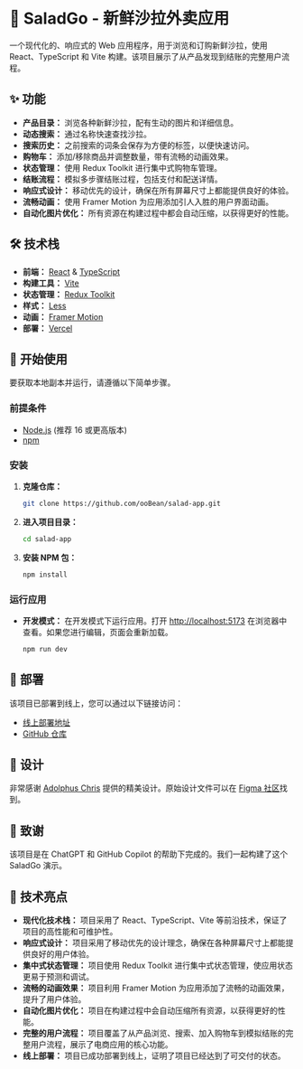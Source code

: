 # 🥗 SaladGo - 新鲜沙拉外卖应用

一个现代化的、响应式的 Web 应用程序，用于浏览和订购新鲜沙拉，使用 React、TypeScript 和 Vite 构建。该项目展示了从产品发现到结账的完整用户流程。

## ✨ 功能

- **产品目录：** 浏览各种新鲜沙拉，配有生动的图片和详细信息。
- **动态搜索：** 通过名称快速查找沙拉。
- **搜索历史：** 之前搜索的词条会保存为方便的标签，以便快速访问。
- **购物车：** 添加/移除商品并调整数量，带有流畅的动画效果。
- **状态管理：** 使用 Redux Toolkit 进行集中式购物车管理。
- **结账流程：** 模拟多步骤结账过程，包括支付和配送详情。
- **响应式设计：** 移动优先的设计，确保在所有屏幕尺寸上都能提供良好的体验。
- **流畅动画：** 使用 Framer Motion 为应用添加引人入胜的用户界面动画。
- **自动化图片优化：** 所有资源在构建过程中都会自动压缩，以获得更好的性能。

## 🛠️ 技术栈

- **前端：** [React](https://reactjs.org/) & [TypeScript](https://www.typescriptlang.org/)
- **构建工具：** [Vite](https://vitejs.dev/)
- **状态管理：** [Redux Toolkit](https://redux-toolkit.js.org/)
- **样式：** [Less](https://lesscss.org/)
- **动画：** [Framer Motion](https://www.framer.com/motion/)
- **部署：** [Vercel](https://vercel.com/)

## 🚀 开始使用

要获取本地副本并运行，请遵循以下简单步骤。

### 前提条件

- [Node.js](https://nodejs.org/) (推荐 16 或更高版本)
- [npm](https://www.npmjs.com/)

### 安装

1.  **克隆仓库：**
    ```sh
    git clone https://github.com/ooBean/salad-app.git
    ```
2.  **进入项目目录：**
    ```sh
    cd salad-app
    ```
3.  **安装 NPM 包：**
    ```sh
    npm install
    ```

### 运行应用

- **开发模式：**
  在开发模式下运行应用。打开 [http://localhost:5173](http://localhost:5173) 在浏览器中查看。如果您进行编辑，页面会重新加载。
  ```sh
  npm run dev
  ```

## 🚀 部署

该项目已部署到线上，您可以通过以下链接访问：

- [线上部署地址](http://bean.binballs.top/salad-app/)
- [GitHub 仓库](https://github.com/ooBean/salad-app)

## 🎨 设计

非常感谢 [Adolphus Chris](https://www.figma.com/@dev_khris) 提供的精美设计。原始设计文件可以在 [Figma 社区](https://www.figma.com/community/file/875021148028188871)找到。

## 🙏 致谢

该项目是在 ChatGPT 和 GitHub Copilot 的帮助下完成的。我们一起构建了这个 SaladGo 演示。

## 🌟 技术亮点

- **现代化技术栈：** 项目采用了 React、TypeScript、Vite 等前沿技术，保证了项目的高性能和可维护性。
- **响应式设计：** 项目采用了移动优先的设计理念，确保在各种屏幕尺寸上都能提供良好的用户体验。
- **集中式状态管理：** 项目使用 Redux Toolkit 进行集中式状态管理，使应用状态更易于预测和调试。
- **流畅的动画效果：** 项目利用 Framer Motion 为应用添加了流畅的动画效果，提升了用户体验。
- **自动化图片优化：** 项目在构建过程中会自动压缩所有资源，以获得更好的性能。
- **完整的用户流程：** 项目覆盖了从产品浏览、搜索、加入购物车到模拟结账的完整用户流程，展示了电商应用的核心功能。
- **线上部署：** 项目已成功部署到线上，证明了项目已经达到了可交付的状态。